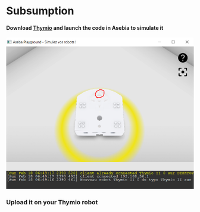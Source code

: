 # Subsumption
#### Download [Thymio](https://www.thymio.org/fr/programmer/) and launch the code in Asebia to simulate it
![](https://github.com/Mxtthieu/-subsumption/blob/rmressources/button.PNG?raw=true)

### Upload it on your Thymio robot
